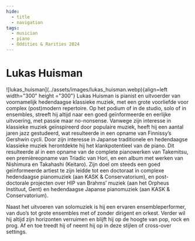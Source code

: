 ```yaml
---
hide:
  - title
  - navigation
tags: 
  - musician
  - piano 
  - Oddities & Rarities 2024
---
```


# Lukas Huisman

<div class="grid" markdown>
![lukas_huisman](../assets/images/lukas_huisman.webp){align=left width="300" height ="300"}
Lukas Huisman is pianist en uitvoerder van voornamelijk hedendaagse klassieke muziek, met een grote voorliefde voor complex (post)modern repertoire. Op het podium of in de studio, solo of in ensembles, streeft hij altijd naar een goed geïnformeerde en eerlijke uitvoering, met passie maar no-nonsense. Vanwege zijn interesse in klassieke muziek geïnspireerd door populaire muziek, heeft hij een aantal jaren jazz gestudeerd, wat resulteerde in een opname van Finnissy’s Gershwin cycli. Door zijn interesse in Japanse traditionele en hedendaagse klassieke muziek herontdekte hij het klankpotentieel van de piano. Dit resulteerde al in een opname van de complete pianowerken van Takemitsu, een premièreopname van Triadic van Hori, en een album met werken van Nishimura en Takahashi (Keitaro). Zijn doel om steeds een goed geïnformeerde artiest te zijn leidde tot een doctoraat in complexe hedendaagse pianomuziek (aan KASK & Conservatorium), en post-doctorale projecten over HIP van Brahms’ muziek (aan het Orpheus Instituut, Gent) en hedendaagse Japanse pianomuziek (aan KASK & Conservatorium).


</div> 

Naast het uitvoeren van solomuziek is hij een ervaren ensembleperformer, van duo’s tot grote ensembles met of zonder dirigent en orkest. Verder wil hij altijd zijn horizonten verruimen en blijft hij op de hoogte van pop, rock en prog. Af en toe treedt hij of neemt hij op in deze stijlen of cross-over settings.

